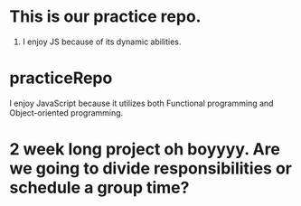 # This is our practice repo.

1. I enjoy JS because of its dynamic abilities.
# practiceRepo

I enjoy JavaScript because it utilizes both Functional programming and Object-oriented programming.

<div> 
<h1> 2 week long project oh boyyyy. Are we going to divide responsibilities or schedule a group time?
</h1>
</div>